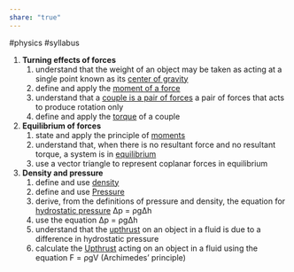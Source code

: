 ```yaml
---
share: "true"
---
```

#physics #syllabus 

1. **Turning effects of forces**
	1. understand that the weight of an object may be taken as acting at a single point known as its [center of gravity](Center%20of%20gravity%20and%20mass.md)
	2. define and apply the [moment of a force](Moment.md)
	3. understand that a [couple is a pair of forces](Couple.md) a pair of forces that acts to produce rotation only
	4. define and apply the [torque](Torque.md) of a couple
2. **Equilibrium of forces**
	1. state and apply the principle of [moments](Moment.md)
	2. understand that, when there is no resultant force and no resultant torque, a system is in [equilibrium](Equilibrium.md)
	3. use a vector triangle to represent coplanar forces in equilibrium
3. **Density and pressure**
	1. define and use [density](Density.md)
	2. define and use [Pressure](Pressure.md)
	3. derive, from the definitions of pressure and density, the equation for [hydrostatic pressure](Hydrostatic%20pressure%20(deriving).md) ∆p = ρg∆h
	4. use the equation ∆p = ρg∆h
	5. understand that the [upthrust](Archimedes%20Principle.md) on an object in a fluid is due to a difference in hydrostatic pressure
	6. calculate the [Upthrust](Upthrust.md) acting on an object in a fluid using the equation F = ρgV (Archimedes’ principle)
